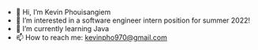 - 👋 Hi, I’m Kevin Phouisangiem
- 👀 I’m interested in a software engineer intern position for summer 2022!
- 🌱 I’m currently learning Java
- 📫 How to reach me: kevinpho970@gmail.com
<!-- 💞️ I’m looking to collaborate with others on any sort of project!-->


<!---
kevinphoui/kevinphoui is a ✨ special ✨ repository because its `README.md` (this file) appears on your GitHub profile.
You can click the Preview link to take a look at your changes.
--->

